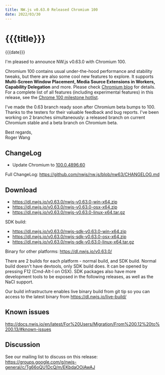 ```yaml
---
title: NW.js v0.63.0 Released Chromium 100
date: 2022/03/30
---
```

# {{{title}}}
{{{date}}}

I'm pleased to announce NW.js v0.63.0 with Chromium 100.

Chromium 100 contains usual under-the-hood performance and stability tweaks, but there are also some cool new features to explore. It supports **Multi-Screen Window Placement, Media Source Extensions in Workers, Capability Delegation** and more. Please check [Chromium blog](https://blog.chromium.org/2022/03/chrome-100-beta-reduced-user-agent.html) for details. For a complete list of all features (including experimental features) in this release, see the [Chrome 100 milestone hotlist](https://www.chromestatus.com/features#milestone=100).

I've made the 0.63 branch ready soon after Chromium beta bumps to 100. Thanks to the testers for their valuable feedback and bug reports. I've been working on 2 branches simultaneously: a released branch on current Chromium stable and a beta branch on Chromium beta.

Best regards,  
Roger Wang

## ChangeLog

- Update Chromium to [100.0.4896.60](https://chromereleases.googleblog.com/2022/03/stable-channel-update-for-desktop_29.html)

Full ChangeLog: https://github.com/nwjs/nw.js/blob/nw63/CHANGELOG.md

## Download 

* https://dl.nwjs.io/v0.63.0/nwjs-v0.63.0-win-x64.zip 
* https://dl.nwjs.io/v0.63.0/nwjs-v0.63.0-osx-x64.zip 
* https://dl.nwjs.io/v0.63.0/nwjs-v0.63.0-linux-x64.tar.gz 

SDK build: 
* https://dl.nwjs.io/v0.63.0/nwjs-sdk-v0.63.0-win-x64.zip 
* https://dl.nwjs.io/v0.63.0/nwjs-sdk-v0.63.0-osx-x64.zip 
* https://dl.nwjs.io/v0.63.0/nwjs-sdk-v0.63.0-linux-x64.tar.gz 

Binary for other platforms: https://dl.nwjs.io/v0.63.0/ 

There are 2 builds for each platform - normal build, and SDK build. Normal build doesn't have devtools, only SDK build does. lt can be opened by pressing F12 (Cmd-Alt-I on OSX). SDK packages also have more development tools to be exposed in the following releases, as well as the NaCl support.

Our build infrastructure enables live binary build from git tip so you can access to the latest binary from https://dl.nwjs.io/live-build/ 

## Known issues 

http://docs.nwjs.io/en/latest/For%20Users/Migration/From%200.12%20to%200.13/#known-issues

## Discussion

See our mailing list to discuss on this release: https://groups.google.com/g/nwjs-general/c/Tg66oQU1DcQ/m/EKbdaOOjAwAJ
